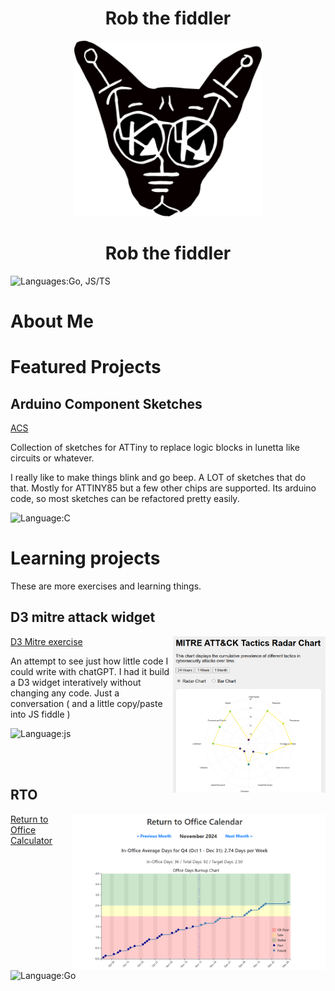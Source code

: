 <div align="center">

# Rob the fiddler

<p align="center">
  <img src="d8.png" alt="Updo demo" width="300"/>
</p>

# Rob the fiddler

<div align="left">

![Languages:Go, JS/TS](https://img.shields.io/static/v1?label=Languages&message=Go%20C-Arduino%20Java&color=blue)
 

# About Me

# Featured Projects

## Arduino Component Sketches

[ACS](https://github.com/robstave/ArduinoComponentSketches)

Collection of sketches for ATTiny to replace logic blocks in lunetta like circuits or whatever.

I really like to make things blink and go beep.  A LOT of sketches that do that.  Mostly for ATTINY85 but a few other chips are supported.  Its arduino code, so most sketches can be refactored pretty easily.

![Language:C](https://img.shields.io/static/v1?label=Language&message=C-Arduino&color=blue)


# Learning projects

These are more exercises and learning things.

## D3 mitre attack widget

 

<img src="https://github.com/robstave/d3-mitre-ai-experiment/raw/main/12-palette/radar12a.png" align="right"
     alt="Size Limit logo by Anton Lovchikov"   height="250">


[D3 Mitre exercise](https://github.com/robstave/d3-mitre-ai-experiment)

An attempt to see just how little code I could write with chatGPT.  I had it build a D3 widget interatively without changing any code.  Just a conversation ( and a little copy/paste into JS fiddle )

![Language:js](https://img.shields.io/static/v1?label=Language&message=JS&color=blue)

<br>
<br>

## RTO



<img src="https://raw.githubusercontent.com/robstave/rto/main/docs/cal2.png" align="right"
     alt="Size Limit logo by Anton Lovchikov"   height="250">


[Return to Office Calculator](https://github.com/robstave/rto)

 

![Language:Go](https://img.shields.io/static/v1?label=Language&message=GO&color=blue)


